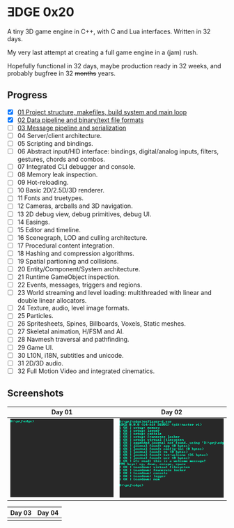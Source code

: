 # ƎDGE 0x20

A tiny 3D game engine in C++, with C and Lua interfaces. Written in 32 days.

My very last attempt at creating a full game engine in a (jam) rush.

Hopefully functional in 32 days, maybe production ready in 32 weeks, and probably bugfree in 32 ~~months~~ years.

## Progress
- [x] [01 Project structure, makefiles, build system and main loop](doc/day01.md)
- [x] [02 Data pipeline and binary/text file formats](doc/day02.md)
- [ ] [03 Message pipeline and serialization](doc/day03.md)
- [ ] 04 Server/client architecture.
- [ ] 05 Scripting and bindings.
- [ ] 06 Abstract input/HID interface: bindings, digital/analog inputs, filters, gestures, chords and combos.
- [ ] 07 Integrated CLI debugger and console.
- [ ] 08 Memory leak inspection.
- [ ] 09 Hot-reloading.
- [ ] 10 Basic 2D/2.5D/3D renderer.
- [ ] 11 Fonts and truetypes.
- [ ] 12 Cameras, arcballs and 3D navigation.
- [ ] 13 2D debug view, debug primitives, debug UI.
- [ ] 14 Easings.
- [ ] 15 Editor and timeline.
- [ ] 16 Scenegraph, LOD and culling architecture.
- [ ] 17 Procedural content integration.
- [ ] 18 Hashing and compression algorithms.
- [ ] 19 Spatial partioning and collisions.
- [ ] 20 Entity/Component/System architecture.
- [ ] 21 Runtime GameObject inspection.
- [ ] 22 Events, messages, triggers and regions.
- [ ] 23 World streaming and level loading: multithreaded with linear and double linear allocators.
- [ ] 24 Texture, audio, level image formats.
- [ ] 25 Particles.
- [ ] 26 Spritesheets, Spines, Billboards, Voxels, Static meshes.
- [ ] 27 Skeletal animation, H/FSM and AI.
- [ ] 28 Navmesh traversal and pathfinding.
- [ ] 29 Game UI.
- [ ] 30 L10N, i18N, subtitles and unicode.
- [ ] 31 2D/3D audio.
- [ ] 32 Full Motion Video and integrated cinematics.

## Screenshots
|Day 01|Day 02|
|:---:|:---:|
|![day01](img/day01.gif)|![day02](img/day02.gif)|

|Day 03|Day 04|
|:---:|:---:|
|||
